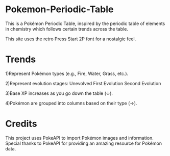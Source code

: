 # Pokemon-Periodic-Table
This is a Pokémon Periodic Table, inspired by the periodic table of elements in chemistry which follows certain trends across the table. 

This site uses the retro Press Start 2P font for a nostalgic feel.

# Trends
1)Represent Pokémon types (e.g., Fire, Water, Grass, etc.).

2)Represent evolution stages:
Unevolved
First Evolution
Second Evolution

3)Base XP increases as you go down the table (↓).

4)Pokémon are grouped into columns based on their type (→).

# Credits
This project uses PokeAPI to import Pokémon images and information. Special thanks to PokeAPI for providing an amazing resource for Pokémon data.

